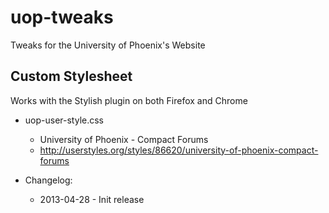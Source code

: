 uop-tweaks
==========

Tweaks for the University of Phoenix's Website

## Custom Stylesheet

Works with the Stylish plugin on both Firefox and Chrome

* uop-user-style.css
	* University of Phoenix - Compact Forums
	* http://userstyles.org/styles/86620/university-of-phoenix-compact-forums


* Changelog:
	* 2013-04-28 - Init release
